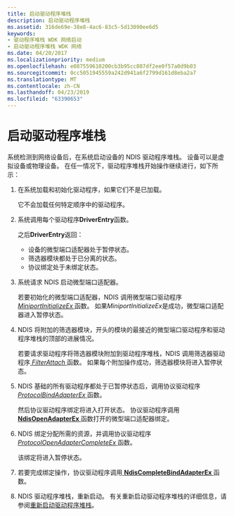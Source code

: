 ```yaml
---
title: 启动驱动程序堆栈
description: 启动驱动程序堆栈
ms.assetid: 316de69e-38e8-4ac6-83c5-5d13090ee6d5
keywords:
- 驱动程序堆栈 WDK 网络启动
- 启动驱动程序堆栈 WDK 网络
ms.date: 04/20/2017
ms.localizationpriority: medium
ms.openlocfilehash: e087559610200cb3b95cc807df2ee0f57a0d9b03
ms.sourcegitcommit: 0cc5051945559a242d941a6f2799d161d8eba2a7
ms.translationtype: MT
ms.contentlocale: zh-CN
ms.lasthandoff: 04/23/2019
ms.locfileid: "63390653"
---
```

# <a name="starting-a-driver-stack"></a>启动驱动程序堆栈





系统检测到网络设备后，在系统启动设备的 NDIS 驱动程序堆栈。 设备可以是虚拟设备或物理设备。 在任一情况下，驱动程序堆栈开始操作继续进行，如下所示：

1.  在系统加载和初始化驱动程序，如果它们不是已加载。

    它不会加载任何特定顺序中的驱动程序。

2.  系统调用每个驱动程序**DriverEntry**函数。

    之后**DriverEntry**返回：

    -   设备的微型端口适配器处于暂停状态。
    -   筛选器模块都处于已分离的状态。
    -   协议绑定处于未绑定状态。

3.  系统请求 NDIS 启动微型端口适配器。

    若要初始化的微型端口适配器，NDIS 调用微型端口驱动程序[ *MiniportInitializeEx* ](https://msdn.microsoft.com/library/windows/hardware/ff559389)函数。 如果*MiniportInitializeEx*是成功，微型端口适配器进入暂停状态。

4.  NDIS 将附加的筛选器模块，开头的模块的最接近的微型端口驱动程序和驱动程序堆栈的顶部的进展情况。

    若要请求驱动程序将筛选器模块附加到驱动程序堆栈，NDIS 调用筛选器驱动程序[ *FilterAttach* ](https://msdn.microsoft.com/library/windows/hardware/ff549905)函数。 如果每个附加操作成功，筛选器模块将进入暂停状态。

5.  NDIS 基础的所有驱动程序都处于已暂停状态后，调用协议驱动程序[ *ProtocolBindAdapterEx* ](https://msdn.microsoft.com/library/windows/hardware/ff570220)函数。

    然后协议驱动程序绑定将进入打开状态。 协议驱动程序调用[ **NdisOpenAdapterEx** ](https://msdn.microsoft.com/library/windows/hardware/ff563715)函数打开的微型端口适配器绑定。

6.  NDIS 绑定分配所需的资源，并调用协议驱动程序[ *ProtocolOpenAdapterCompleteEx* ](https://msdn.microsoft.com/library/windows/hardware/ff570265)函数。

    该绑定将进入暂停状态。

7.  若要完成绑定操作，协议驱动程序调用[ **NdisCompleteBindAdapterEx** ](https://msdn.microsoft.com/library/windows/hardware/ff561702)函数。

8.  NDIS 驱动程序堆栈，重新启动。 有关重新启动驱动程序堆栈的详细信息，请参阅[重新启动驱动程序堆栈](restarting-a-driver-stack.md)。

 

 





